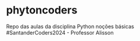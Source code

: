 # phytoncoders
Repo das aulas da disciplina Python noções básicas #SantanderCoders2024 - Professor Alisson
